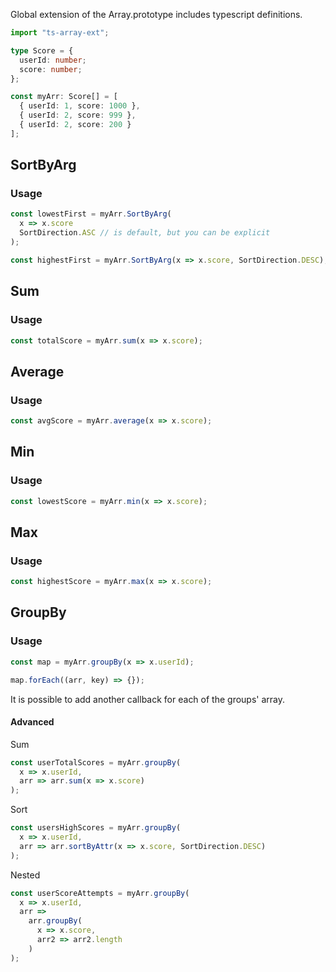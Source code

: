 Global extension of the Array.prototype includes typescript definitions.

```typescript
import "ts-array-ext";

type Score = {
  userId: number;
  score: number;
};

const myArr: Score[] = [
  { userId: 1, score: 1000 },
  { userId: 2, score: 999 },
  { userId: 2, score: 200 }
];
```

## SortByArg

### Usage

```typescript
const lowestFirst = myArr.SortByArg(
  x => x.score
  SortDirection.ASC // is default, but you can be explicit
);

const highestFirst = myArr.SortByArg(x => x.score, SortDirection.DESC);
```

## Sum

### Usage

```typescript
const totalScore = myArr.sum(x => x.score);
```

## Average

### Usage

```typescript
const avgScore = myArr.average(x => x.score);
```

## Min

### Usage

```typescript
const lowestScore = myArr.min(x => x.score);
```

## Max

### Usage

```typescript
const highestScore = myArr.max(x => x.score);
```

## GroupBy

### Usage

```typescript
const map = myArr.groupBy(x => x.userId);

map.forEach((arr, key) => {});
```

It is possible to add another callback for each of the groups' array.

#### Advanced

Sum

```typescript
const userTotalScores = myArr.groupBy(
  x => x.userId,
  arr => arr.sum(x => x.score)
);
```

Sort

```typescript
const usersHighScores = myArr.groupBy(
  x => x.userId,
  arr => arr.sortByAttr(x => x.score, SortDirection.DESC)
);
```

Nested

```typescript
const userScoreAttempts = myArr.groupBy(
  x => x.userId,
  arr =>
    arr.groupBy(
      x => x.score,
      arr2 => arr2.length
    )
);
```
